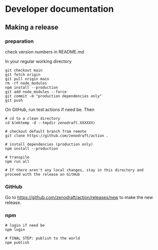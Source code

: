 # Developer documentation

## Making a release

### preparation


check version numbers in README.md

In your regular working directory

```shell
git checkout main
git fetch origin
git pull origin main
rm -rf node_modules
npm install --production
git add node_modules --force
git commit -m "production dependencies only"
git push 
```

On GitHub, run test actions if need be. Then

```shell
# cd to a clean directory
cd $(mktemp -d --tmpdir zenodraft.XXXXXX)

# checkout default branch from remote
git clone https://github.com/zenodraft/action .

# install dependencies (production only)
npm install --production

# transpile
npm run all

# If there aren't any local changes, stay in this directory and proceed with the release on GitHub
```

### GitHub

Go to https://github.com/zenodraft/action/releases/new to make the new release.

### npm

```shell
# login if need be
npm login

# FINAL STEP: publish to the world
npm publish
```
